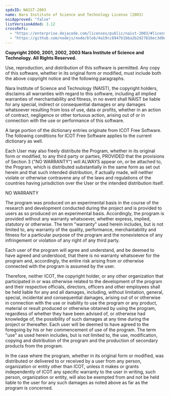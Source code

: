 ```yaml
---
spdxID: NAIST-2003
name: Nara Institute of Science and Technology License (2003)
osiApproved: "false"
listVersionAdded: 3.12
crossRefs: 
  - "https://enterprise.dejacode.com/licenses/public/naist-2003/#license-text"
  - "https://github.com/nodejs/node/blob/4a19cc8947b1bba2b2d27816ec3d0edf9b28e503/LICENSE#L343"
---
```


**Copyright 2000, 2001, 2002, 2003 Nara Institute of Science and Technology. All Rights Reserved.**

Use, reproduction, and distribution of this software is permitted. Any copy of this software, whether in its original form or modified, must include both the above copyright notice and the following paragraphs.

Nara Institute of Science and Technology (NAIST), the copyright holders, disclaims all warranties with regard to this software, including all implied warranties of merchantability and fitness, in no event shall NAIST be liable for any special, indirect or consequential damages or any damages whatsoever resulting from loss of use, data or profits, whether in an action of contract, negligence or other tortuous action, arising out of or in connection with the use or performance of this software.

A large portion of the dictionary entries originate from ICOT Free Software. The following conditions for ICOT Free Software applies to the current dictionary as well.

Each User may also freely distribute the Program, whether in its original form or modified, to any third party or parties, PROVIDED that the provisions of Section 3 ("NO WARRANTY") will ALWAYS appear on, or be attached to, the Program, which is distributed substantially in the same form as set out herein and that such intended distribution, if actually made, will neither violate or otherwise contravene any of the laws and regulations of the countries having jurisdiction over the User or the intended distribution itself.

NO WARRANTY

The program was produced on an experimental basis in the course of the research and development conducted during the project and is provided to users as so produced on an experimental basis. Accordingly, the program is provided without any warranty whatsoever, whether express, implied, statutory or otherwise. The term "warranty" used herein includes, but is not limited to, any warranty of the quality, performance, merchantability and fitness for a particular purpose of the program and the nonexistence of any infringement or violation of any right of any third party.

Each user of the program will agree and understand, and be deemed to have agreed and understood, that there is no warranty whatsoever for the program and, accordingly, the entire risk arising from or otherwise connected with the program is assumed by the user.

Therefore, neither ICOT, the copyright holder, or any other organization that participated in or was otherwise related to the development of the program and their respective officials, directors, officers and other employees shall be held liable for any and all damages, including, without limitation, general, special, incidental and consequential damages, arising out of or otherwise in connection with the use or inability to use the program or any product, material or result produced or otherwise obtained by using the program, regardless of whether they have been advised of, or otherwise had knowledge of, the possibility of such damages at any time during the project or thereafter. Each user will be deemed to have agreed to the foregoing by his or her commencement of use of the program. The term "use" as used herein includes, but is not limited to, the use, modification, copying and distribution of the program and the production of secondary products from the program.

In the case where the program, whether in its original form or modified, was distributed or delivered to or received by a user from any person, organization or entity other than ICOT, unless it makes or grants independently of ICOT any specific warranty to the user in writing, such person, organization or entity, will also be exempted from and not be held liable to the user for any such damages as noted above as far as the program is concerned.
